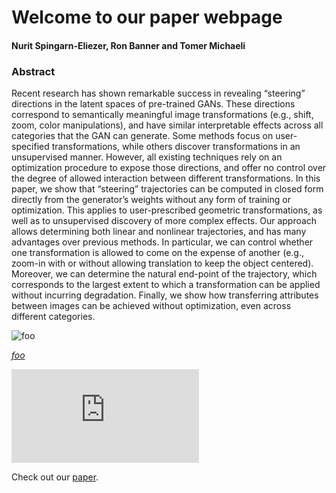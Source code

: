 # Welcome to our paper webpage

#### Nurit Spingarn-Eliezer, Ron Banner and Tomer Michaeli

### Abstract

Recent research has shown remarkable success in revealing “steering” directions
in the latent spaces of pre-trained GANs. These directions correspond to semantically meaningful image transformations (e.g., shift, zoom, color manipulations),
and have similar interpretable effects across all categories that the GAN can generate. Some methods focus on user-specified transformations, while others discover
transformations in an unsupervised manner. However, all existing techniques rely
on an optimization procedure to expose those directions, and offer no control over
the degree of allowed interaction between different transformations. In this paper,
we show that “steering” trajectories can be computed in closed form directly from
the generator’s weights without any form of training or optimization. This applies
to user-prescribed geometric transformations, as well as to unsupervised discovery
of more complex effects. Our approach allows determining both linear and nonlinear trajectories, and has many advantages over previous methods. In particular,
we can control whether one transformation is allowed to come on the expense of
another (e.g., zoom-in with or without allowing translation to keep the object centered). Moreover, we can determine the natural end-point of the trajectory, which
corresponds to the largest extent to which a transformation can be applied without incurring degradation. Finally, we show how transferring attributes between
images can be achieved without optimization, even across different categories.



<p><img src="https://github.com/nsping13/GAN-steerability-without-optimization-/blob/gh-pages/teaser.pdf" alt="foo" title="title" /></p>


 *<a href="https://github.com/nsping13/GAN-steerability-without-optimization-/blob/gh-pages/teaser.pdf">foo*</a>


[![name](https://github.com/nsping13/GAN-steerability-without-optimization-/blob/gh-pages/teaser.pdf)](https://github.com/nsping13/GAN-steerability-without-optimization-/blob/gh-pages/teaser.pdf)




Check out our [paper](https://github.com/nsping13/GAN-steerability-without-optimization-/tree/main).
